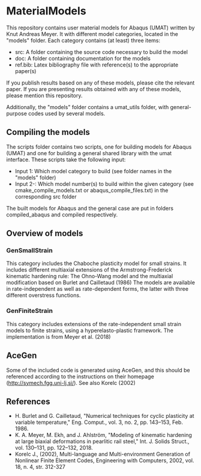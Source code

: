 # MaterialModels
This repository contains user material models for Abaqus (UMAT) written by Knut Andreas Meyer. 
It with different model categories, located in the "models" folder. Each category contains (at least) three items:
- src: A folder containing the source code necessary to build the model
- doc: A folder containing documentation for the models
- ref.bib: Latex bibliography file with reference(s) to the appropriate paper(s)

If you publish results based on any of these models, please cite the relevant paper. If you are presenting results obtained with any of these models, please mention this repository. 

Additionally, the "models" folder contains a umat_utils folder, with general-purpose codes used by several models. 

## Compiling the models
The scripts folder contains two scripts, one for building models for Abaqus (UMAT) and one for building a general shared library with the umat interface. These scripts take the following input:
* Input 1: Which model category to build (see folder names in the "models" folder)
* Input 2-: Which model number(s) to build within the given category (see cmake_compile_models.txt or abaqus_compile_files.txt) in the corresponding src folder

The built models for Abaqus and the general case are put in folders compiled_abaqus and compiled respectively. 

## Overview of models
### GenSmallStrain
This category includes the Chaboche plasticity model for small strains. It includes different multiaxial extensions of the Armstrong-Frederick kinematic hardening rule: The Ohno-Wang model and the multiaxial modification based on Burlet and Cailletaud (1986)
The models are available in rate-independent as well as rate-dependent forms, the latter with three different overstress functions. 

### GenFiniteStrain
This category includes extensions of the rate-independent small strain models to finite strains, using a hyperelasto-plastic framework. The implementation is from Meyer et al. (2018)

## AceGen
Some of the included code is generated using AceGen, and this should be referenced according to the instructions on their homepage (http://symech.fgg.uni-lj.si/). See also Korelc (2002)

## References
* H. Burlet and G. Cailletaud, "Numerical techniques for cyclic plasticity at variable temperature," Eng. Comput., vol. 3, no. 2, pp. 143–153, Feb. 1986.
* K. A. Meyer, M. Ekh, and J. Ahlström, "Modeling of kinematic hardening at large biaxial deformations in pearlitic rail steel," Int. J. Solids Struct., vol. 130–131, pp. 122–132, 2018.
* Korelc J., (2002), Multi-language and Multi-environment Generation of Nonlinear Finite Element Codes,  Engineering with Computers, 2002, vol. 18, n. 4, str. 312-327